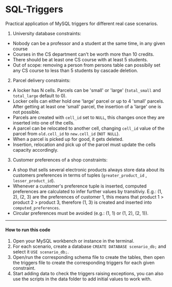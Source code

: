 # SQL-Triggers

Practical application of MySQL triggers for different real case scenarios.

1. University database constraints:
* Nobody can be a professor and a student at the same time, in any given course
* Courses in the CS department can't be worth more than 10 credits.
* There should be at least one CS course with at least 5 students.
* Out of scope: removing a person from persons table can possibily set any CS course to less than 5 students by cascade deletion.

2. Parcel delivery constraints:
* A locker has N cells. Parcels can be 'small' or 'large' (`total_small` and `total_large` default to 0).
* Locker cells can either hold one 'large' parcel or up to 4 'small' parcels. After getting at least one 'small' parcel, the insertion of a 'large' one is not possible.
* Parcels are created with `cell_id` set to `NULL`, this changes once they are inserted into one of the cells.
* A parcel can be relocated to another cell, changing `cell_id` value of the parcel from `old.cell_id` to `new.cell_id` (`NOT NULL`).
* When a parcel is picked up for good, it gets deleted.
* Insertion, relocation and pick up of the parcel must update the cells capacity accordingly.

3. Customer preferences of a shop constraints:
* A shop that sells several electronic products always store data about its customers preferences in terms of tuples (`greater_product_id` , `lesser_product_id`).
* Whenever a customer's preference tuple is inserted, computed preferences are calculated to infer further values by transitiviy.
E.g.: (1, 2), (2, 3) are the preferences of customer 1, this means that product 1 > product 2 > product 3, therefore (1, 3) is created and inserted into `computed_preferences`.
* Circular preferences must be avoided (e.g.: (1, 1) or (1, 2), (2, 1)).

---

#### How to run this code

1. Open your MySQL workbench or instance in the terminal.
2. For each scenario, create a database `CREATE DATABASE scenario_db;` and select it `USE scenario_db;`.
3. Open/run the corresponding schema file to create the tables, then open the triggers file to create the corresponding triggers for each given constraint.
4. Start adding data to check the triggers raising exceptions, you can also use the scripts in the data folder to add initial values to work with.

